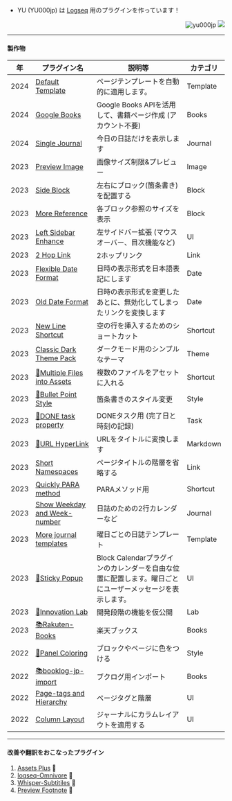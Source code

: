 

- YU (YU000jp) は [Logseq](https://github.com/logseq) 用のプラグインを作っています！ 

<div align="right">
  <img src="https://komarev.com/ghpvc/?username=yu000jp&label=Profile%20views&color=0e75b6&style=flat" alt="yu000jp" />
<a href="https://www.buymeacoffee.com/yu000japan"><img src="https://img.buymeacoffee.com/button-api/?text=Buy me a pizza&emoji=🍕&slug=yu000japan&button_colour=FFDD00&font_colour=000000&font_family=Poppins&outline_colour=000000&coffee_colour=ffffff" /></a>
</div>

---

#### 製作物

| 年 | プラグイン名 | 説明等 | カテゴリ |
|------|-------------|-------------|----------|
| 2024 | [Default Template](https://github.com/YU000jp/logseq-plugin-default-template) | ページテンプレートを自動的に適用します。 | Template |
| 2024 | [Google Books](https://github.com/YU000jp/logseq-plugin-google-books) | Google Books APIを活用して、書籍ページ作成 (アカウント不要) | Books |
| 2024 | [Single Journal](https://github.com/YU000jp/logseq-plugin-single-journal) | 今日の日誌だけを表示します | Journal |
| 2023 | [Preview Image](https://github.com/YU000jp/logseq-plugin-preview-image) | 画像サイズ制限&プレビュー | Image |
| 2023 | [Side Block](https://github.com/YU000jp/logseq-plugin-side-block) | 左右にブロック(箇条書き)を配置する | Block |
| 2023 | [More Reference](https://github.com/YU000jp/logseq-plugin-reference-guide) | 各ブロック参照のサイズを表示 | Block |
| 2023 | [Left Sidebar Enhance](https://github.com/YU000jp/logseq-plugin-left-sidebar-enhance) | 左サイドバー拡張 (マウスオーバー、目次機能など) | UI |
| 2023 | [2 Hop Link](https://github.com/YU000jp/logseq-plugin-two-hop-link) | 2ホップリンク | Link |
| 2023 | [Flexible Date Format](https://github.com/YU000jp/logseq-plugin-flex-date-format) | 日時の表示形式を日本語表記にします | Date |
| 2023 | [Old Date Format](https://github.com/YU000jp/logseq-plugin-legacy-date-format) | 日時の表示形式を変更したあとに、無効化してしまったリンクを変換します | Date |
| 2023 | [New Line Shortcut](https://github.com/YU000jp/logseq-plugin-blank-line) | 空の行を挿入するためのショートカット | Shortcut |
| 2023 | [Classic Dark Theme Pack](https://github.com/YU000jp/logseq-theme-classic-dark-theme-pack) | ダークモード用のシンプルなテーマ | Theme |
| 2023 | [📂Multiple Files into Assets](https://github.com/YU000jp/logseq-plugin-multiple-assets) | 複数のファイルをアセットに入れる | Shortcut |
| 2023 | [🔷Bullet Point Style](https://github.com/YU000jp/logseq-plugin-bullet-point-style) | 箇条書きのスタイル変更 | Style |
| 2023 | [💪DONE task property](https://github.com/YU000jp/logseq-plugin-confirmation-done-task) | DONEタスク用 (完了日と時刻の記録) | Task |
| 2023 | [🔗URL HyperLink](https://github.com/YU000jp/logseq-plugin-confirmation-hyperlink) | URLをタイトルに変換します | Markdown |
| 2023 | [Short Namespaces](https://github.com/YU000jp/logseq-plugin-short-namespaces) | ページタイトルの階層を省略する | Link |
| 2023 | [Quickly PARA method](https://github.com/YU000jp/logseq-plugin-quickly-para-method) | PARAメソッド用 | Shortcut |
| 2023 | [Show Weekday and Week-number](https://github.com/YU000jp/logseq-plugin-show-weekday-and-week-number) | 日誌のための2行カレンダーなど | Journal |
| 2023 | [More journal templates](https://github.com/YU000jp/logseq-plugin-weekdays-and-weekends) | 曜日ごとの日誌テンプレート | Template |
| 2023 | [📍Sticky Popup](https://github.com/YU000jp/logseq-plugin-sticky-popup) | Block Calendarプラグインのカレンダーを自由な位置に配置します。曜日ごとにユーザーメッセージを表示します。 | UI |
| 2023 | [🌱Innovation Lab](https://github.com/YU000jp/logseq-plugin-some-menu-extender) | 開発段階の機能を仮公開 | Lab |
| 2023 | [📚Rakuten-Books](https://github.com/YU000jp/logseq-plugin-rakuten-books) | 楽天ブックス | Books |
| 2022 | [🎨Panel Coloring](https://github.com/YU000jp/logseq-plugin-panel-coloring) | ブロックやページに色をつける | Style |
| 2022 | [📚booklog-jp-import](https://github.com/YU000jp/logseq-plugin-booklog-jp-import) | ブクログ用インポート | Books |
| 2022 | [Page-tags and Hierarchy](https://github.com/YU000jp/logseq-page-tags-and-hierarchy) | ページタグと階層 | UI |
| 2022 | [Column Layout](https://github.com/YU000jp/Logseq-column-Layout) | ジャーナルにカラムレイアウトを適用する | UI |

---

#### 改善や翻訳をおこなったプラグイン

  1. [Assets Plus](https://github.com/xyhp915/logseq-assets-plus) 🚀
  1. [logseq-Omnivore](https://github.com/YU000jp/logseq-omnivore) 🚀
  1. [Whisper-Subtitiles](https://github.com/usoonees/logseq-plugin-whisper-subtitles) 🚀
  1. [Preview Footnote](https://github.com/b-yp/logseq-preview-footnote) 🚀
